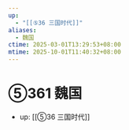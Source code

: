 ```yaml
---
up:
  - "[[⑤36 三国时代]]"
aliases:
  - 魏国
ctime: 2025-03-01T13:29:53+08:00
mtime: 2025-10-01T11:40:32+08:00
---
```


# ⑤361 魏国

- up: [[⑤36 三国时代]]
